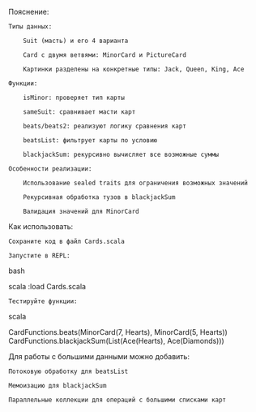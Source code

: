 Пояснение:

    Типы данных:

        Suit (масть) и его 4 варианта

        Card с двумя ветвями: MinorCard и PictureCard

        Картинки разделены на конкретные типы: Jack, Queen, King, Ace

    Функции:

        isMinor: проверяет тип карты

        sameSuit: сравнивает масти карт

        beats/beats2: реализуют логику сравнения карт

        beatsList: фильтрует карты по условию

        blackjackSum: рекурсивно вычисляет все возможные суммы

    Особенности реализации:

        Использование sealed traits для ограничения возможных значений

        Рекурсивная обработка тузов в blackjackSum

        Валидация значений для MinorCard

Как использовать:

    Сохраните код в файл Cards.scala

    Запустите в REPL:

bash

scala
:load Cards.scala

    Тестируйте функции:

scala

CardFunctions.beats(MinorCard(7, Hearts), MinorCard(5, Hearts))
CardFunctions.blackjackSum(List(Ace(Hearts), Ace(Diamonds)))

Для работы с большими данными можно добавить:

    Потоковую обработку для beatsList

    Мемоизацию для blackjackSum

    Параллельные коллекции для операций с большими списками карт
